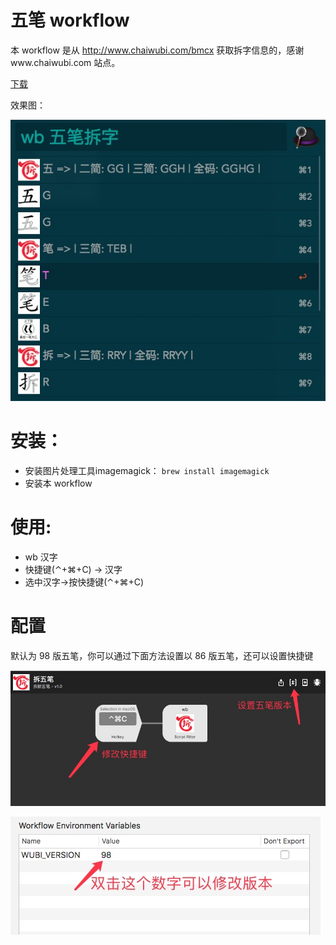 # 五笔 workflow

本 workflow 是从 http://www.chaiwubi.com/bmcx 获取拆字信息的，感谢www.chaiwubi.com 站点。

[下载](https://github.com/tianhao/alfred-wubi-workflow/raw/master/wubi.alfredworkflow)

效果图：

![](media/15107732574990/15107811542125.jpg)

# 安装：

* 安装图片处理工具imagemagick： `brew install imagemagick`
* 安装本 workflow

# 使用:

* wb 汉字
* 快捷键(⌃+⌘+C) -> 汉字
* 选中汉字->按快捷键(⌃+⌘+C)

# 配置

默认为 98 版五笔，你可以通过下面方法设置以 86 版五笔，还可以设置快捷键

![](media/15107732574990/15107809195614.jpg)

![](media/15107732574990/15107737745016.jpg)


